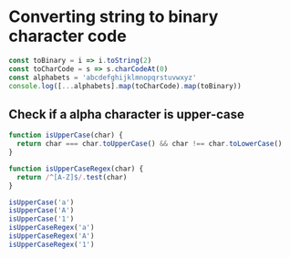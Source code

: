 # Converting string to binary character code

```js
const toBinary = i => i.toString(2)
const toCharCode = s => s.charCodeAt(0)
const alphabets = 'abcdefghijklmnopqrstuvwxyz'
console.log([...alphabets].map(toCharCode).map(toBinary))
```
## Check if a alpha character is upper-case

```js
function isUpperCase(char) {
  return char === char.toUpperCase() && char !== char.toLowerCase()
}

function isUpperCaseRegex(char) {
  return /^[A-Z]$/.test(char)
}

isUpperCase('a')
isUpperCase('A')
isUpperCase('1')
isUpperCaseRegex('a')
isUpperCaseRegex('A')
isUpperCaseRegex('1')
```

